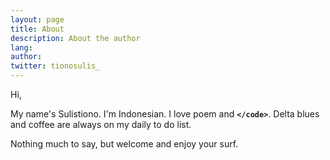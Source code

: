```yaml
---
layout: page
title: About
description: About the author
lang:	
author:
twitter: tionosulis_
---
```

Hi,

My name's Sulistiono. I'm Indonesian. I love poem and **`</code>`**. Delta blues and coffee are always on my daily to do list.

Nothing much to say, but welcome and enjoy your surf.
